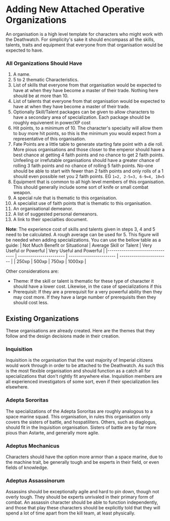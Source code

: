 # Adding New Attached Operative Organizations

An organisation is a high level template for characters who might work with the Deathwatch. For simplicity's sake it should encompass all the skills, talents, traits and equipment that everyone from that organisation would be expected to have.

### All Organizations Should Have
1. A name.
2.  5 to 2 thematic Characteristics.
3. List of skills that everyone from that organisation would be expected to have at when they have become a master of their trade. Nothing here should be at more than 10.
4. List of talents that everyone from that organisation would be expected to have at when they have become a master of their trade. 
5. Optionally Skill/Talent packages can be given to allow characters to have a secondary area of specialization. Each package should be roughly equivenent in power/XP cost
7. Hit points, to a minimum of 10. The character's specialty will allow them to buy more hit points, so this is the minimum you would expect from a representative of this organisation.
8. Fate Points are a little table to generate starting fate point with a die roll. More pious organisations and those closer to the emperor should have a best chance at getting 4 faith points and no chance to get 2 faith points. Unfeeling or irrefutable organisations should have a greater chance of rolling 3 faith points and no chance of rolling 5 faith points. No-one should be able to start with fewer than 2 faith points and only rolls of a 1 should even possible net you 2 faith points. EG `1=2, 2-5=3, 6-9=4, 10=5`
9. Equipment that is common to all high level members of this organisation. This should generally include some sort of knife or small combat weapon.
10. A special rule that is thematic to this organisation.
11. A specialist use of faith points that is thematic to this organisation.
12. An organisational demeanor.
13. A list of suggested personal demeanors.
14. A link to their specialties document.

**Note**: The experience cost of skills and talents given in steps 3, 4 and 5 need to be calculated. A rough average can be used for 5. This figure will be needed when adding specializations. You can use the bellow table as a guide:
| Not Much Benefit or Situational | Average Skill or Talent | Very Useful or Powerful | Very Useful and Powerful |
|-------------------------------- | ----------------------- | ----------------------- | ------------------------ |
|               250xp             |            500xp        |           750xp         |         1000xp           |

Other considerations are:
* Theme: If the skill or talent is thematic for these type of character it should have a lower cost. Likewise, in the case of specializations if this
* Prerequisit: If they are a prerequisit for a very powerful ability then they may cost more. If they have a large number of prerequisits then they should cost less.

## Existing Organizations
These organisations are already created. Here are the themes that they follow and the design decisions made in their creation.

### Inquisition 
Inquisition is the organisation that the vast majority of Imperial citizens would work through in order to be attached to the Deathwatch. As such this is the most flexible organisation and should function as a catch all for specializations that don't rightly fit anywhere else. Inquisition members are all experienced investigators of some sort, even if their specialization lies elsewhere.

### Adepta Sororitas
The specializations of the Adepta Sororitas are roughly analogous to a space marine squad. This organisation, in rules this organisation only covers the sisters of battle, and hospatiliters. Others, such as diaglogus, should fit in the Inquisition organisation. Sisters of battle are by far more pious than Astarte, and generally more agile.

### Adeptus Mechanicus
Characters should have the option more armor than a space marine, due to the machine trait, be generally tough and be experts in their field, or even fields of knowledge.

### Adeptus Assassinorum
Assassins should be exceptionally agile and hard to pin down, though not overly tough. They should be experts unrivaled in their primary form of combat. An assassin character should be able to function independently, and those that play these characters should be explicitly told that they will spend a lot of time apart from the kill team, at least physically.
